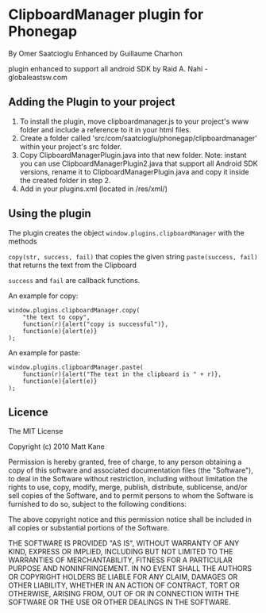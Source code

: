 # ClipboardManager plugin for Phonegap #
By Omer Saatcioglu
Enhanced by Guillaume Charhon

plugin enhanced to support all android SDK by Raid A. Nahi - globaleastsw.com 

## Adding the Plugin to your project ##
1. To install the plugin, move clipboardmanager.js to your project's www folder and include a reference to it in your html files. 
2. Create a folder called 'src/com/saatcioglu/phonegap/clipboardmanager' within your project's src folder.
3. Copy ClipboardManagerPlugin.java into that new folder.
Note:
  instant you can use ClipboardManagerPlugin2.java that support all Android SDK versions, rename it to ClipboardManagerPlugin.java and copy it inside the created folder in step 2.
4. Add in your plugins.xml (located in /res/xml/)
<plugin name="ClipboardManager" value="com.saatcioglu.phonegap.clipboardmanager.ClipboardManagerPlugin"/>

## Using the plugin ##
The plugin creates the object `window.plugins.clipboardManager` with the methods 

`copy(str, success, fail)` that copies the given string
`paste(success, fail)` that returns the text from the Clipboard

`success` and `fail` are callback functions. 

An example for copy:

	window.plugins.clipboardManager.copy(
		"the text to copy",
		function(r){alert("copy is successful")},
		function(e){alert(e)}
	);

An example for paste:

	window.plugins.clipboardManager.paste(
		function(r){alert("The text in the clipboard is " + r)},
		function(e){alert(e)}
	);

	
## Licence ##
The MIT License

Copyright (c) 2010 Matt Kane

Permission is hereby granted, free of charge, to any person obtaining a copy
of this software and associated documentation files (the "Software"), to deal
in the Software without restriction, including without limitation the rights
to use, copy, modify, merge, publish, distribute, sublicense, and/or sell
copies of the Software, and to permit persons to whom the Software is
furnished to do so, subject to the following conditions:

The above copyright notice and this permission notice shall be included in
all copies or substantial portions of the Software.

THE SOFTWARE IS PROVIDED "AS IS", WITHOUT WARRANTY OF ANY KIND, EXPRESS OR
IMPLIED, INCLUDING BUT NOT LIMITED TO THE WARRANTIES OF MERCHANTABILITY,
FITNESS FOR A PARTICULAR PURPOSE AND NONINFRINGEMENT. IN NO EVENT SHALL THE
AUTHORS OR COPYRIGHT HOLDERS BE LIABLE FOR ANY CLAIM, DAMAGES OR OTHER
LIABILITY, WHETHER IN AN ACTION OF CONTRACT, TORT OR OTHERWISE, ARISING FROM,
OUT OF OR IN CONNECTION WITH THE SOFTWARE OR THE USE OR OTHER DEALINGS IN
THE SOFTWARE.

